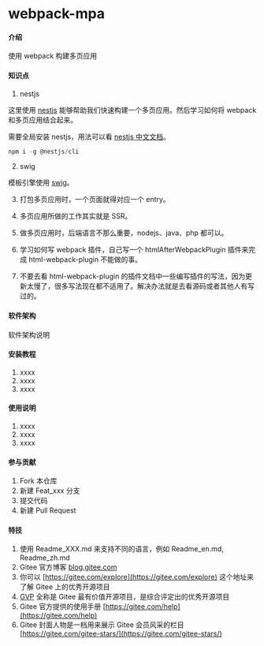 # webpack-mpa

#### 介绍
使用 webpack 构建多页应用

#### 知识点

1. nestjs

这里使用 [nestjs](https://github.com/nestjs/nest) 能够帮助我们快速构建一个多页应用。然后学习如何将 webpack 和多页应用结合起来。

需要全局安装 nestjs，用法可以看 [nestjs 中文文档](https://docs.nestjs.cn/7/introduction)。

```js
npm i -g @nestjs/cli
```

2. swig

模板引擎使用 [swig](https://github.com/swig/swig)。

3. 打包多页应用时，一个页面就得对应一个 entry。

4. 多页应用所做的工作其实就是 SSR。

5. 做多页应用时，后端语言不那么重要，nodejs、java、php 都可以。

6. 学习如何写 webpack 插件，自己写一个 htmlAfterWebpackPlugin 插件来完成 html-webpack-plugin 不能做的事。

7. 不要去看 html-webpack-plugin 的插件文档中一些编写插件的写法，因为更新太慢了，很多写法现在都不适用了。解决办法就是去看源码或者其他人有写过的。

#### 软件架构
软件架构说明


#### 安装教程

1.  xxxx
2.  xxxx
3.  xxxx

#### 使用说明

1.  xxxx
2.  xxxx
3.  xxxx

#### 参与贡献

1.  Fork 本仓库
2.  新建 Feat_xxx 分支
3.  提交代码
4.  新建 Pull Request


#### 特技

1.  使用 Readme\_XXX.md 来支持不同的语言，例如 Readme\_en.md, Readme\_zh.md
2.  Gitee 官方博客 [blog.gitee.com](https://blog.gitee.com)
3.  你可以 [https://gitee.com/explore](https://gitee.com/explore) 这个地址来了解 Gitee 上的优秀开源项目
4.  [GVP](https://gitee.com/gvp) 全称是 Gitee 最有价值开源项目，是综合评定出的优秀开源项目
5.  Gitee 官方提供的使用手册 [https://gitee.com/help](https://gitee.com/help)
6.  Gitee 封面人物是一档用来展示 Gitee 会员风采的栏目 [https://gitee.com/gitee-stars/](https://gitee.com/gitee-stars/)

